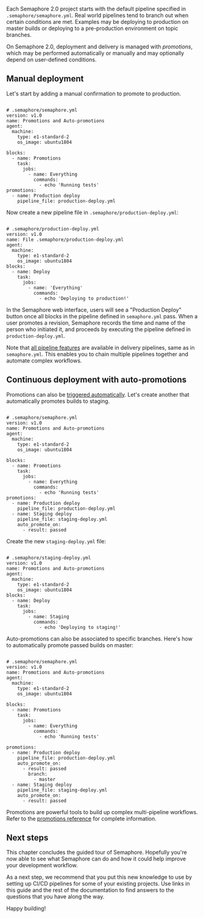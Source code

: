Each Semaphore 2.0 project starts with the default pipeline specified in
`.semaphore/semaphore.yml`. Real world pipelines tend to branch out
when certain conditions are met. Examples may be deploying to production on
master builds or deploying to a pre-production environment on topic branches.

On Semaphore 2.0, deployment and delivery is managed with _promotions_, which
may be performed automatically or manually and may optionally depend on
user-defined conditions.

## Manual deployment

Let's start by adding a manual confirmation to promote to production.

<pre><code class="language-yaml">
# .semaphore/semaphore.yml
version: v1.0
name: Promotions and Auto-promotions
agent:
  machine:
    type: e1-standard-2
    os_image: ubuntu1804

blocks:
  - name: Promotions
    task:
      jobs:
        - name: Everything
          commands:
            - echo 'Running tests'
promotions:
  - name: Production deploy
    pipeline_file: production-deploy.yml
</code></pre>

Now create a new pipeline file in `.semaphore/production-deploy.yml`:

<pre><code class="language-yaml">
# .semaphore/production-deploy.yml
version: v1.0
name: File .semaphore/production-deploy.yml
agent:
  machine:
    type: e1-standard-2
    os_image: ubuntu1804
blocks:
  - name: Deploy
    task:
      jobs:
        - name: 'Everything'
          commands:
            - echo 'Deploying to production!'
</code></pre>

In the Semaphore web interface, users will see a "Production Deploy" button
once all blocks in the pipeline defined in `semaphore.yml` pass.
When a user promotes a revision, Semaphore records the time and name of the
person who initiated it, and proceeds by executing the pipeline defined in
`production-deploy.yml`.

Note that [all pipeline features][pipeline-reference] are available in delivery
pipelines, same as in `semaphore.yml`. This enables you to chain multiple
pipelines together and automate complex workflows.

## Continuous deployment with auto-promotions

Promotions can also be [triggered automatically][auto-promotions].
Let's create another that automatically promotes builds to staging.

<pre><code class="language-yaml">
# .semaphore/semaphore.yml
version: v1.0
name: Promotions and Auto-promotions
agent:
  machine:
    type: e1-standard-2
    os_image: ubuntu1804

blocks:
  - name: Promotions
    task:
      jobs:
        - name: Everything
          commands:
            - echo 'Running tests'
promotions:
  - name: Production deploy
    pipeline_file: production-deploy.yml
  - name: Staging deploy
    pipeline_file: staging-deploy.yml
    auto_promote_on:
      - result: passed
</code></pre>

Create the new `staging-deploy.yml` file:

<pre><code class="language-yaml">
# .semaphore/staging-deploy.yml
version: v1.0
name: Promotions and Auto-promotions
agent:
  machine:
    type: e1-standard-2
    os_image: ubuntu1804
blocks:
  - name: Deploy
    task:
      jobs:
        - name: Staging
          commands:
            - echo 'Deploying to staging!'
</code></pre>

Auto-promotions can also be associated to specific branches. Here's how to
automatically promote passed builds on master:

<pre><code class="language-yaml">
# .semaphore/semaphore.yml
version: v1.0
name: Promotions and Auto-promotions
agent:
  machine:
    type: e1-standard-2
    os_image: ubuntu1804

blocks:
  - name: Promotions
    task:
      jobs:
        - name: Everything
          commands:
            - echo 'Running tests'

promotions:
  - name: Production deploy
    pipeline_file: production-deploy.yml
    auto_promote_on:
      - result: passed
        branch:
          - master
  - name: Staging deploy
    pipeline_file: staging-deploy.yml
    auto_promote_on:
      - result: passed
</code></pre>

Promotions are powerful tools to build up complex multi-pipeline
workflows. Refer to the [promotions reference][reference] for complete
information.

## Next steps

This chapter concludes the guided tour of Semaphore. Hopefully you're now able
to see what Semaphore can do and how it could help improve your development
workflow.

As a next step, we recommend that you put this new knowledge to use by setting
up CI/CD pipelines for some of your existing projects. Use links in this guide
and the rest of the documentation to find answers to the questions that you
have along the way.

Happy building!

[auto-promotions]: https://docs.semaphoreci.com/article/50-pipeline-yaml#auto_promote_on
[pipeline-reference]: https://docs.semaphoreci.com/article/50-pipeline-yaml
[reference]: https://docs.semaphoreci.com/article/50-pipeline-yaml#promotions
[next]: https://docs.semaphoreci.com/article/68-caching-dependencies
